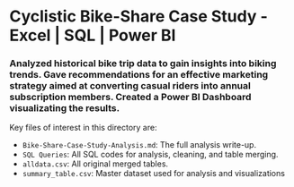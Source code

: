 # Cyclistic Bike-Share Case Study - Excel | SQL | Power BI
### Analyzed historical bike trip data to gain insights into biking trends. Gave recommendations for an effective marketing strategy aimed at converting casual riders into annual subscription members. Created a Power BI Dashboard visualizating the results.
Key files of interest in this directory are:

* `Bike-Share-Case-Study-Analysis.md`: The full analysis write-up.
* `SQL Queries`: All SQL codes for analysis, cleaning, and table merging. 
* `alldata.csv`: All original merged tables.
* `summary_table.csv`: Master dataset used for analysis and visualizations
  

